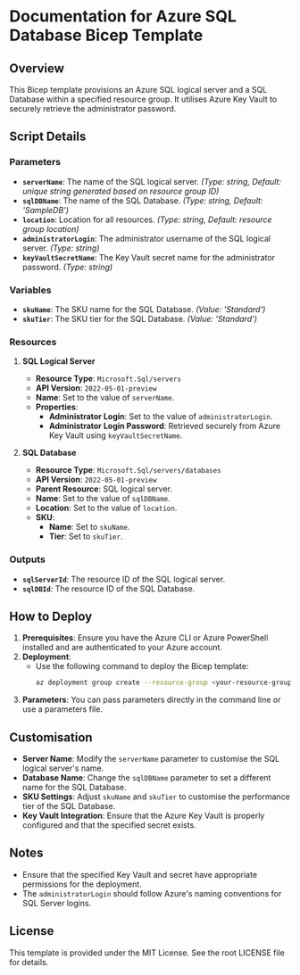 # Documentation for Azure SQL Database Bicep Template

## Overview
This Bicep template provisions an Azure SQL logical server and a SQL Database within a specified resource group. It utilises Azure Key Vault to securely retrieve the administrator password.

## Script Details

### Parameters
- **`serverName`**: The name of the SQL logical server. *(Type: string, Default: unique string generated based on resource group ID)*
- **`sqlDBName`**: The name of the SQL Database. *(Type: string, Default: 'SampleDB')*
- **`location`**: Location for all resources. *(Type: string, Default: resource group location)*
- **`administratorLogin`**: The administrator username of the SQL logical server. *(Type: string)*
- **`keyVaultSecretName`**: The Key Vault secret name for the administrator password. *(Type: string)*

### Variables
- **`skuName`**: The SKU name for the SQL Database. *(Value: 'Standard')*
- **`skuTier`**: The SKU tier for the SQL Database. *(Value: 'Standard')*

### Resources
1. **SQL Logical Server**
   - **Resource Type**: `Microsoft.Sql/servers`
   - **API Version**: `2022-05-01-preview`
   - **Name**: Set to the value of `serverName`.
   - **Properties**:
     - **Administrator Login**: Set to the value of `administratorLogin`.
     - **Administrator Login Password**: Retrieved securely from Azure Key Vault using `keyVaultSecretName`.

2. **SQL Database**
   - **Resource Type**: `Microsoft.Sql/servers/databases`
   - **API Version**: `2022-05-01-preview`
   - **Parent Resource**: SQL logical server.
   - **Name**: Set to the value of `sqlDBName`.
   - **Location**: Set to the value of `location`.
   - **SKU**:
     - **Name**: Set to `skuName`.
     - **Tier**: Set to `skuTier`.

### Outputs
- **`sqlServerId`**: The resource ID of the SQL logical server.
- **`sqlDBId`**: The resource ID of the SQL Database.

## How to Deploy
1. **Prerequisites**: Ensure you have the Azure CLI or Azure PowerShell installed and are authenticated to your Azure account.
2. **Deployment**:
   - Use the following command to deploy the Bicep template:
     ```bash
     az deployment group create --resource-group <your-resource-group> --template-file <path-to-your-bicep-file>.bicep
     ```
3. **Parameters**: You can pass parameters directly in the command line or use a parameters file.

## Customisation
- **Server Name**: Modify the `serverName` parameter to customise the SQL logical server's name.
- **Database Name**: Change the `sqlDBName` parameter to set a different name for the SQL Database.
- **SKU Settings**: Adjust `skuName` and `skuTier` to customise the performance tier of the SQL Database.
- **Key Vault Integration**: Ensure that the Azure Key Vault is properly configured and that the specified secret exists.

## Notes
- Ensure that the specified Key Vault and secret have appropriate permissions for the deployment.
- The `administratorLogin` should follow Azure's naming conventions for SQL Server logins.

## License
This template is provided under the MIT License. See the root LICENSE file for details.

